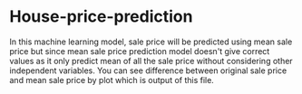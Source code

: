 # House-price-prediction
In this machine learning model, sale price will be predicted using mean sale price but since mean sale price prediction model doesn't give correct values as it only predict mean  of all the sale price without considering other independent variables. You can see difference between original sale price and mean sale price by plot which is output of this file.
